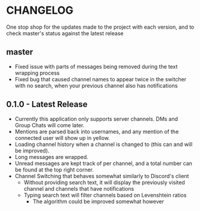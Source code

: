 # CHANGELOG

One stop shop for the updates made to the project with each version, and to check master's status against the latest release

## master
- Fixed issue with parts of messages being removed during the text wrapping process
- Fixed bug that caused channel names to appear twice in the switcher with no search, when your previous channel also has notifications

## 0.1.0 - Latest Release
- Currently this application only supports server channels. DMs and Group Chats will come later.
- Mentions are parsed back into usernames, and any mention of the connected user will show up in yellow.
- Loading channel history when a channel is changed to (this can and will be improved).
- Long messages are wrapped.
- Unread messages are kept track of per channel, and a total number can be found at the top right corner.
- Channel Switching that behaves somewhat similarly to Discord's client
    - Without providing search text, it will display the previously visited channel and channels that have notifications
    - Typing search text will filter channels based on Levenshtein ratios
        - The algorithm could be improved somewhat however
